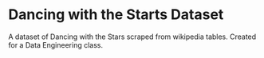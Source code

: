 # Dancing with the Starts Dataset

A dataset of Dancing with the Stars scraped from wikipedia tables.  Created for a Data Engineering class.
